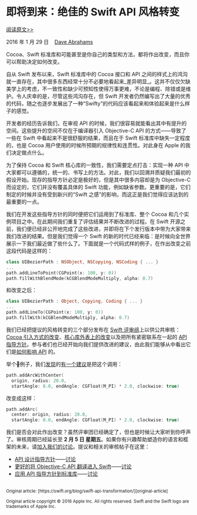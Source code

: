 # 即将到来：绝佳的 Swift API 风格转变

[阅读原文>>][original-article]

2016 年 1 月 29 日&nbsp;&nbsp;&nbsp;&nbsp;[Dave Abrahams][dave-abrahams]

Cocoa、Swift 标准库和可能甚至是你自己的类型和方法，都将作出改变，而且你可以帮助决定如何改变。

自从 Swift 发布以来，Swift 标准库中的 Cocoa 接口和 API 之间的样式上的鸿沟就一直存在，其中很多东西经常十分不必要地看起来_差异明显_。这并不仅仅欠缺美学上的考虑，不一致性和缺少可预知性使得万事更难，不论是编程、除错或是维护。令人庆幸的是，尽管这些鸿沟存在，但 Swift 开发者仍然编写出了大量的优秀的代码，随之也逐步发展出了一种“Swifty”的代码应该看起来和体验起来是什么样子的感觉。

开发者的经历告诉我们，在审视 API 的时候，我们很容易就能看出其中有提升的空间。这些提升的空间不仅在于编译器引入 Objective-C API 的方式——导致了一些在 Swift 中看起来不是很舒服的结果，而且在于 Swift 标准库中缺失一定程度的，也是 Cocoa 用户使用的时候所预期的规律性和连贯性。对此身在 Apple 的我们决定做点什么。

为了保持 Cocoa 和 Swift 核心库的一致性，我们需要定点打击：实现一种 API 中大家都可以遵循的，统一的、书写上的方法。对此，我们以回溯并质疑我们最初的假设开始。现存的指导方针必定是极好的，但是其中很多内容却是为 Objective-C 而设定的，它们并没有覆盖具体的 Swift 功能，例如缺省参数。更重要的是，它们制定的时候并没有受到新兴的“Swift 之感”的影响，而这正是我们觉得应该达到的最重要的一点。

我们在开发这些指导方针的同时便把它们运用到了标准库、整个 Cocoa 和几个实例项目之中。在此期间我们重复了评估结果并不断改进的过程。在 Swift 开源之前，我们便已经非公开地完成了这些改进，并即将在下个发行版本中带为大家带来我们改进的结果。但是我们觉得一个 Swift 的新的时代已经来临：是时候向全世界展示一下我们最近做了些什么了。下面就是一个代码式样的例子，在作出改变之前这段代码是这样的：

```swift
class UIBezierPath : NSObject, NSCopying, NSCoding { ... }
...
path.addLineToPoint(CGPoint(x: 100, y: 0))
path.fillWithBlendMode(kCGBlendModeMultiply, alpha: 0.7)
```

和改变之后：

```swift
class UIBezierPath : Object, Copying, Coding { ... }
...
path.addLineTo(CGPoint(x: 100, y: 0))
path.fillWith(kCGBlendModeMultiply, alpha: 0.7)
```

我们已经把提议的风格转变的三个部分发布在 [Swift 评审组][swift’s-evolution-group]上以供公共审核：[Cocoa 引入方式的改变][swift’s-evolution=group:-changes-to-how-cocoa-is-imported]、[核心库外表上的改变][changes-to-the-surface-of-the-standard-library]以及把所有紧密联系在一起的 [API 指导方针][api-guidelines]。参与者们也已经开始向我们提供改进的建议，由此我们能够从中看出它们是[如何影响 API][affect－apis] 的。

举个~~🌰~~例子，我们[发现][explored]的[有一个建议][one-suggestion]是把这个调用：

```swift
path.addArcWithCenter(
  origin, radius: 20.0, 
  startAngle: 0.0, endAngle: CGFloat(M_PI) * 2.0, clockwise: true)
```

改变成这样：

```swift
path.addArc(
  center: origin, radius: 20.0, 
  startAngle: 0.0, endAngle: CGFloat(M_PI) * 2.0, clockwise: true)
```

我们是否会对此作出改变？虽然评审团已经确定了，但也是时候让大家听到你呼声了。审核周期已经延长至 __2 月 5 日 星期五__。如果你有兴趣帮助塑造你的语言和框架的未来，请[加入我们的讨论][join-the-discussion]。提议和相关的审核帖子在这里：

* [API 设计指导方针][api-design－guidelines]——[讨论][discussion-0]
* [更好的将 Objective-C API 翻译进入 Swift][better-translation-of-objective-c-apis-into-swift]——[讨论][discussion-1]
* [应用 API 指导方针到标准库][apply-api-Guidelines-to-the-standard-library]——[讨论][discussion-2]

<br />
<sub>Original article: [https://swift.org/blog/swift-api-transformation/][original-article]</sub>

<sup>Original article copyright © 2016 Apple Inc. All rights reserved. Swift and the Swift logo are trademarks of Apple Inc.</sup>

[original-article]: https://swift.org/blog/swift-api-transformation/
[dave-abrahams]: https://github.com/dabrahams/
[swift’s-evolution-group]: https://swift.org/community/#mailing-lists
[swift’s-evolution=group:-changes-to-how-cocoa-is-imported]: https://swift.org/community/#mailing-lists
[changes-to-the-surface-of-the-standard-library]: https://github.com/apple/swift-evolution/blob/master/proposals/0006-apply-api-guidelines-to-the-standard-library.md
[api-guidelines]: https://github.com/apple/swift-evolution/blob/master/proposals/0023-api-guidelines.md
[affect－apis]: https://github.com/apple/swift-3-api-guidelines-review/pull/5/files
[explored]: http://news.gmane.org/find-root.php?message_id=18A8335F%2d65F3%2d46A1%2dA494%2dAA89AC10836B%40apple.com
[one-suggestion]: http://news.gmane.org/find-root.php?message_id=3C5040B3%2dA205%2d46FA%2d98D3%2d5696D678EB39%40gmail.com
[join-the-discussion]: https://swift.org/contributing/#participating-in-the-swift-evolution-process
[api-design－guidelines]: https://github.com/apple/swift-evolution/blob/master/proposals/0023-api-guidelines.md
[discussion-0]: http://news.gmane.org/find-root.php?message_id=ABB71FFD%2d1AE8%2d43D3%2dB3F5%2d58225A2BAD66%40apple.com
[better-translation-of-objective-c-apis-into-swift]: https://github.com/apple/swift-evolution/blob/master/proposals/0005-objective-c-name-translation.md
[discussion-1]: http://news.gmane.org/find-root.php?message_id=CC036592%2d085D%2d4095%2d8D73%2d1DA9FC90A07B%40apple.com
[apply-api-Guidelines-to-the-standard-library]: https://github.com/apple/swift-evolution/blob/master/proposals/0006-apply-api-guidelines-to-the-standard-library.md
[discussion-2]: http://news.gmane.org/find-root.php?message_id=73E699B0%2dFAD2%2d46DA%2dB74E%2d849445A2F38A%40apple.com
